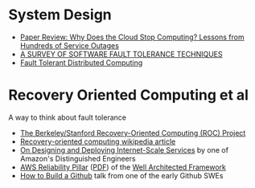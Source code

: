 # System Design

- [Paper Review: Why Does the Cloud Stop Computing? Lessons from Hundreds of Service Outages](https://muratbuffalo.blogspot.com/2016/11/why-does-cloud-stop-computing-lessons.html)
- [A SURVEY OF SOFTWARE FAULT TOLERANCE TECHNIQUES](https://pld.ttu.ee/IAF0030/Paper_4.pdf)
- [Fault Tolerant Distributed Computing ](https://crystal.uta.edu/~kumar/cse6306/papers/FaultTolerantDistComp.pdf)

# Recovery Oriented Computing et al

A way to think about fault tolerance

- [The Berkeley/Stanford
  Recovery-Oriented Computing (ROC)
  Project](http://roc.cs.berkeley.edu/)
- [Recovery-oriented computing wikipedia article](https://en.wikipedia.org/wiki/Recovery-oriented_computing)
- [On Designing and Deploying Internet-Scale Services](https://s3.amazonaws.com/systemsandpapers/papers/hamilton.pdf) by one of Amazon's Distinguished Engineers
- [AWS Reliability Pillar](https://docs.aws.amazon.com/wellarchitected/latest/reliability-pillar/welcome.html) ([PDF](https://d1.awsstatic.com/whitepapers/architecture/AWS-Reliability-Pillar.pdf)) of the [Well Architected Framework](https://aws.amazon.com/architecture/well-architected/)
- [How to Build a Github](https://zachholman.com/talk/how-to-build-a-github/) talk from one of the early Github SWEs
